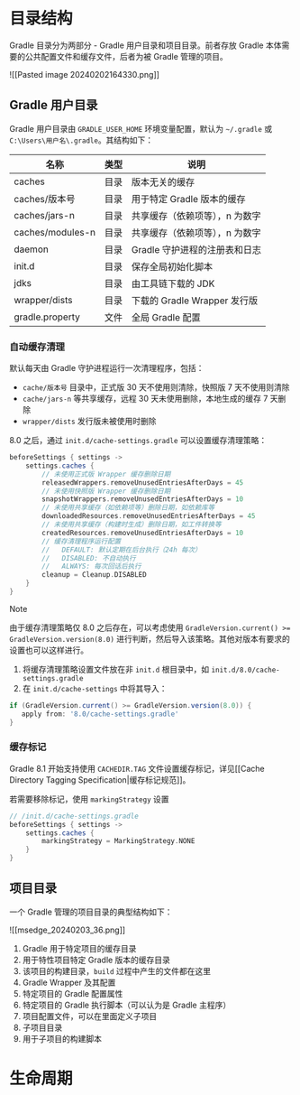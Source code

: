 # 目录结构

Gradle 目录分为两部分 - Gradle 用户目录和项目目录。前者存放 Gradle 本体需要的公共配置文件和缓存文件，后者为被 Gradle 管理的项目。

![[Pasted image 20240202164330.png]]
## Gradle 用户目录

Gradle 用户目录由 `GRADLE_USER_HOME` 环境变量配置，默认为 `~/.gradle` 或 `C:\Users\用户名\.gradle`。其结构如下：

| 名称                   | 类型 | 说明                          |
| ---------------------- | ---- | ----------------------------- |
| caches                 | 目录 | 版本无关的缓存                |
| caches/版本号          | 目录 | 用于特定 Gradle 版本的缓存    |
| caches/jars-n          | 目录 | 共享缓存（依赖项等），n 为数字          |
| caches/modules-n       | 目录 | 共享缓存（依赖项等），n 为数字          |
| daemon                 | 目录 | Gradle 守护进程的注册表和日志 |
| init.d | 目录 | 保存全局初始化脚本                |
| jdks                   | 目录 | 由工具链下载的 JDK            |
| wrapper/dists          | 目录 | 下载的 Gradle Wrapper 发行版  |
| gradle.property                       | 文件     | 全局 Gradle 配置                              |
### 自动缓存清理

默认每天由 Gradle 守护进程运行一次清理程序，包括：
- `cache/版本号` 目录中，正式版 30 天不使用则清除，快照版 7 天不使用则清除
- `cache/jars-n` 等共享缓存，远程 30 天未使用删除，本地生成的缓存 7 天删除
- `wrapper/dists` 发行版未被使用时删除

8.0 之后，通过 `init.d/cache-settings.gradle` 可以设置缓存清理策略：

```groovy
beforeSettings { settings ->
    settings.caches {
        // 未使用正式版 Wrapper 缓存删除日期
        releasedWrappers.removeUnusedEntriesAfterDays = 45
        // 未使用快照版 Wrapper 缓存删除日期
        snapshotWrappers.removeUnusedEntriesAfterDays = 10
        // 未使用共享缓存（如依赖项等）删除日期，如依赖库等
        downloadedResources.removeUnusedEntriesAfterDays = 45
        // 未使用共享缓存（构建时生成）删除日期，如工件转换等
        createdResources.removeUnusedEntriesAfterDays = 10
        // 缓存清理程序运行配置
        //   DEFAULT: 默认定期在后台执行（24h 每次）
        //   DISABLED: 不自动执行
        //   ALWAYS: 每次回话后执行
        cleanup = Cleanup.DISABLED
    }
}
```

>[!note]
>由于缓存清理策略仅 8.0 之后存在，可以考虑使用 `GradleVersion.current() >= GradleVersion.version(8.0)` 进行判断，然后导入该策略。其他对版本有要求的设置也可以这样进行。
>
>1. 将缓存清理策略设置文件放在非 `init.d` 根目录中，如 `init.d/8.0/cache-settings.gradle`
>2. 在 `init.d/cache-settings` 中将其导入：
>
>```groovy
>if (GradleVersion.current() >= GradleVersion.version(8.0)) {
>    apply from: '8.0/cache-settings.gradle'
>}
>```
### 缓存标记

Gradle 8.1 开始支持使用 `CACHEDIR.TAG` 文件设置缓存标记，详见[[Cache Directory Tagging Specification|缓存标记规范]]。

若需要移除标记，使用 `markingStrategy` 设置

```groovy
// /init.d/cache-settings.gradle
beforeSettings { settings ->
    settings.caches {
        markingStrategy = MarkingStrategy.NONE
    }
}
```
## 项目目录

一个 Gradle 管理的项目目录的典型结构如下：

![[msedge_20240203_36.png]]

1. Gradle 用于特定项目的缓存目录
2. 用于特性项目特定 Gradle 版本的缓存目录
3. 该项目的构建目录，`build` 过程中产生的文件都在这里
4. Gradle Wrapper 及其配置
5. 特定项目的 Gradle 配置属性
6. 特定项目的 Gradle 执行脚本（可以认为是 Gradle 主程序）
7. 项目配置文件，可以在里面定义子项目
8. 子项目目录
9. 用于子项目的构建脚本
# 生命周期

